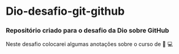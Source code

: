 # Dio-desafio-git-github

### Repositório criado para o desafio da Dio sobre GitHub

Neste desafio colocarei algumas anotações sobre o curso de :thought_balloon: :computer:
